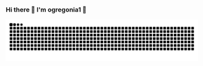 ### Hi there 👋 I'm ogregonia1 🌵

![github-contribution-grid-snake](https://raw.githubusercontent.com/obregonia1/obregonia1/master/img/snake.svg) 

<!--
**obregonia1/obregonia1** is a ✨ _special_ ✨ repository because its `README.md` (this file) appears on your GitHub profile.

Here are some ideas to get you started:

- 🔭 I’m currently working on ...
- 🌱 I’m currently learning ...
- 👯 I’m looking to collaborate on ...
- 🤔 I’m looking for help with ...
- 💬 Ask me about ...
- 📫 How to reach me: ...
- 😄 Pronouns: ...
- ⚡ Fun fact: ...
-->
